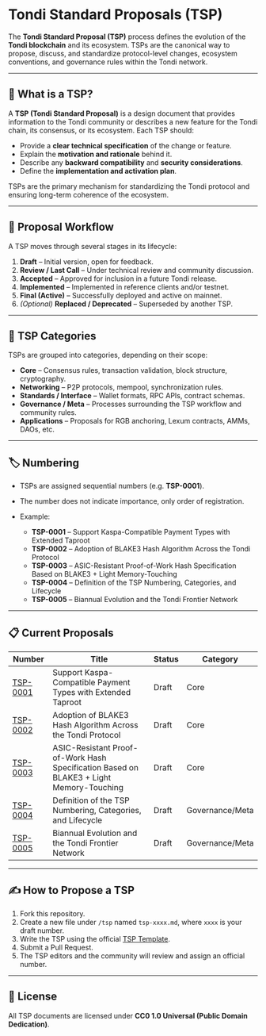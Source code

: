 # Tondi Standard Proposals (TSP)

The **Tondi Standard Proposal (TSP)** process defines the evolution of the **Tondi blockchain** and its ecosystem.
TSPs are the canonical way to propose, discuss, and standardize protocol-level changes, ecosystem conventions, and governance rules within the Tondi network.

---

## 📌 What is a TSP?

A **TSP (Tondi Standard Proposal)** is a design document that provides information to the Tondi community or describes a new feature for the Tondi chain, its consensus, or its ecosystem.
Each TSP should:

* Provide a **clear technical specification** of the change or feature.
* Explain the **motivation and rationale** behind it.
* Describe any **backward compatibility** and **security considerations**.
* Define the **implementation and activation plan**.

TSPs are the primary mechanism for standardizing the Tondi protocol and ensuring long-term coherence of the ecosystem.

---

## 📖 Proposal Workflow

A TSP moves through several stages in its lifecycle:

1. **Draft** – Initial version, open for feedback.
2. **Review / Last Call** – Under technical review and community discussion.
3. **Accepted** – Approved for inclusion in a future Tondi release.
4. **Implemented** – Implemented in reference clients and/or testnet.
5. **Final (Active)** – Successfully deployed and active on mainnet.
6. *(Optional)* **Replaced / Deprecated** – Superseded by another TSP.

---

## 📂 TSP Categories

TSPs are grouped into categories, depending on their scope:

* **Core** – Consensus rules, transaction validation, block structure, cryptography.
* **Networking** – P2P protocols, mempool, synchronization rules.
* **Standards / Interface** – Wallet formats, RPC APIs, contract schemas.
* **Governance / Meta** – Processes surrounding the TSP workflow and community rules.
* **Applications** – Proposals for RGB anchoring, Lexum contracts, AMMs, DAOs, etc.

---

## 🏷 Numbering

* TSPs are assigned sequential numbers (e.g. **TSP-0001**).
* The number does not indicate importance, only order of registration.
* Example:

  * **TSP-0001** – Support Kaspa-Compatible Payment Types with Extended Taproot
  * **TSP-0002** – Adoption of BLAKE3 Hash Algorithm Across the Tondi Protocol
  * **TSP-0003** – ASIC-Resistant Proof-of-Work Hash Specification Based on BLAKE3 + Light Memory-Touching
  * **TSP-0004** – Definition of the TSP Numbering, Categories, and Lifecycle
  * **TSP-0005** – Biannual Evolution and the Tondi Frontier Network

---

## 📋 Current Proposals

| Number | Title | Status | Category |
|--------|-------|--------|----------|
| [TSP-0001](./TSP-0001.md) | Support Kaspa-Compatible Payment Types with Extended Taproot | Draft | Core |
| [TSP-0002](./TSP-0002.md) | Adoption of BLAKE3 Hash Algorithm Across the Tondi Protocol | Draft | Core |
| [TSP-0003](./TSP-0003.md) | ASIC-Resistant Proof-of-Work Hash Specification Based on BLAKE3 + Light Memory-Touching | Draft | Core |
| [TSP-0004](./TSP-0004.md) | Definition of the TSP Numbering, Categories, and Lifecycle | Draft | Governance/Meta |
| [TSP-0005](./TSP-0005.md) | Biannual Evolution and the Tondi Frontier Network | Draft | Governance/Meta |

---

## ✍️ How to Propose a TSP

1. Fork this repository.
2. Create a new file under `/tsp` named `tsp-xxxx.md`, where `xxxx` is your draft number.
3. Write the TSP using the official [TSP Template](./TSP-TEMPLATE.md).
4. Submit a Pull Request.
5. The TSP editors and the community will review and assign an official number.

---

## 📜 License

All TSP documents are licensed under **CC0 1.0 Universal (Public Domain Dedication)**.

